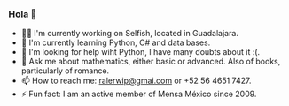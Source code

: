 ### Hola 👀

<!--
**MoraRMod/MoraRMod** is a ✨ _special_ ✨ repository because its `README.md` (this file) appears on your GitHub profile.

Here are some ideas to get you started:

- 🔭 I’m currently working on ...
- 🌱 I’m currently learning ...
- 👯 I’m looking to collaborate on ...
- 🤔 I’m looking for help with ...
- 💬 Ask me about ...
- 📫 How to reach me: ...
- 😄 Pronouns: ...
- ⚡ Fun fact: ...
-->

- 👨‍💻  I'm currently working on Selfish, located in Guadalajara.
- 🧠  I'm currently learning Python, C# and data bases.
- 🤔  I'm looking for help wiht Python, I have many doubts about it :(.
- 💬  Ask me about mathematics, either basic or advanced. Also of books, particularly of romance.
- 📫  How to reach me: ralerwip@gmai.com or +52 56 4651 7427.
- ⚡  Fun fact: I am an active member of Mensa México since 2009. 
